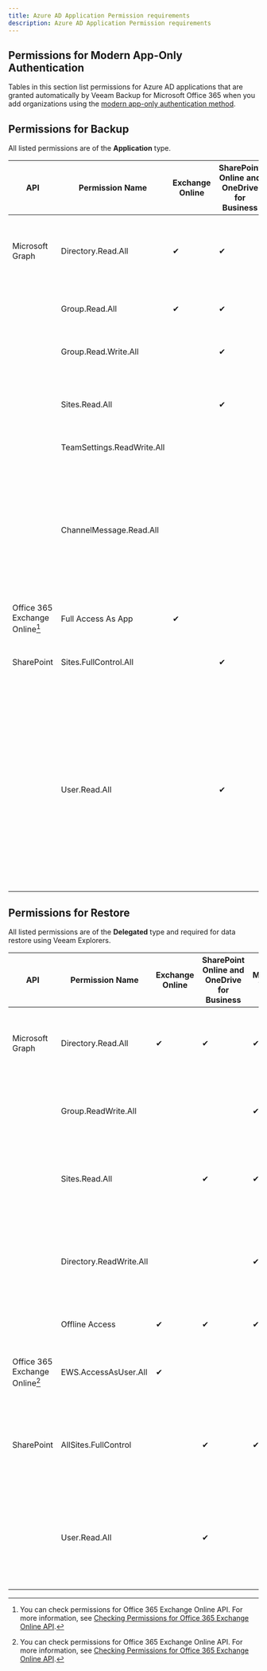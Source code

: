 ```yaml
---
title: Azure AD Application Permission requirements
description: Azure AD Application Permission requirements
---
```


## Permissions for Modern App-Only Authentication

Tables in this section list permissions for Azure AD applications that are granted automatically by Veeam Backup for Microsoft Office 365 when you add organizations using the [modern app-only authentication method](https://helpcenter.veeam.com/docs/vbo365/guide/adding_o365_organizations_sd.html).

## Permissions for Backup

All listed permissions are of the **Application** type.

| API      |    Permission Name |  Exchange Online | SharePoint Online and OneDrive for Business | Microsoft Teams | Description |
| ----------- | ----------- | ----------- | ----------- | ----------- | ----------- |
| Microsoft Graph | Directory.Read.All | ✔ | ✔ | ✔ | Querying Azure AD for organization properties, the list of users and groups and their properties.|
| | Group.Read.All | ✔ | ✔ | ✔ | Querying Azure AD for the list of groups and group sites.|
| | Group.Read.Write.All|  | ✔ | ✔ | Querying Azure AD for the list of groups and group sites.|
| | Sites.Read.All |  | ✔ | ✔ | Querying Azure AD for the list of sites and getting download URLs for files and their versions.|
| | TeamSettings.ReadWrite.All |  |  | ✔ | Accessing archived teams.|
| | ChannelMessage.Read.All |  |  | ✔ | Accessing all Teams public channel messages. Note: This permission is only required if you want to back up team chats using Teams Export APIs. For more information, see [Organization Object Types](https://helpcenter.veeam.com/docs/vbo365/guide/vbo_object_types.html#team_chats).|
| Office 365 Exchange Online[^1] |Full Access As App | ✔ |  | ✔ | Reading mailboxes content. |
| SharePoint | Sites.FullControl.All |  | ✔ | ✔ | Reading SharePoint sites and OneDrive accounts content. |
|  | User.Read.All |  | ✔ | ✔ | Reading OneDrive accounts (getting site IDs). Note: This permission is not used to back up Microsoft Teams data, but you must grant it along with SharePoint Online and OneDrive for Business permission to add Microsoft 365 organization successfully. |

[^1]:
    You can check permissions for Office 365 Exchange Online API. For more information, see [Checking Permissions for Office 365 Exchange Online API](https://helpcenter.veeam.com/docs/vbo365/guide/permissions_exchange_online_api_checking.html).

## Permissions for Restore

All listed permissions are of the **Delegated** type and required for data restore using Veeam Explorers.

| API      |    Permission Name |  Exchange Online | SharePoint Online and OneDrive for Business | Microsoft Teams | Description |
| ----------- | ----------- | ----------- | ----------- | ----------- | ----------- |
| Microsoft Graph | Directory.Read.All | ✔ | ✔ | ✔ | Querying Azure AD for organization properties, the list of users and groups and their properties.|
| | Group.ReadWrite.All |  |  | ✔ | Recreating in Azure AD an associated group in case of teams restore.|
| | Sites.Read.All |  | ✔ | ✔ | Accessing sites of the applications that are installed from the SharePoint store.|
| | Directory.ReadWrite.All |  |  | ✔ | Setting the preferred data location when creating a new M365 group for a multi-geo tenant in case of teams restore.|
| | Offline Access | ✔ | ✔ | ✔ | Obtaining a refresh token from Azure AD.|
| Office 365 Exchange Online[^1] | EWS.AccessAsUser.All | ✔ |  |  | Accessing mailboxes as the signed-in user (impersonation) through EWS.|
| SharePoint | AllSites.FullControl |  | ✔ | ✔ | Reading the current state and restoring SharePoint sites and OneDrive accounts content.|
|  | User.Read.All |  | ✔ |  | Resolving OneDrive accounts (getting site IDs). Note: This permission is not required to restore SharePoint Online data.|

[^1]:
    You can check permissions for Office 365 Exchange Online API. For more information, see [Checking Permissions for Office 365 Exchange Online API](https://helpcenter.veeam.com/docs/vbo365/guide/permissions_exchange_online_api_checking.html).
